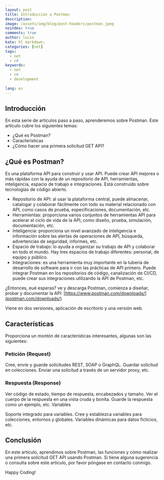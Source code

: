 ```yaml
---
layout: post
title: Introducción a Postman
description:
image: /assets/img/blog/post-headers/postman.jpeg
noindex: true
comments: true
author: lucio
kate: hl markdown;
categories: [net]
tags:
  - net
  - c#
keywords:
  - net
  - c#
  - development
  
lang: es
---
```


## Introducción
En esta serie de artículos paso a paso, aprenderemos sobre Postman. Este artículo cubre los siguientes temas:

- ¿Qué es Postman?
- Características
- ¿Cómo hacer una primera solicitud GET API?

## ¿Qué es Postman?

Es una plataforma API para construir y usar API. Puede crear API mejores o más rápidas con la ayuda de un repositorio de API, herramientas, inteligencia, espacio de trabajo e integraciones. Está construido sobre tecnologías de código abierto.

- Repositorio de API: al usar la plataforma central, puede almacenar, catalogar y colaborar fácilmente con todo su material relacionado con API, como casos de prueba, especificaciones, documentación, etc.
- Herramientas: proporciona varios conjuntos de herramientas API para acelerar el ciclo de vida de la API, como diseño, prueba, simulación, documentación, etc.
- Inteligencia: proporciona un nivel avanzado de inteligencia e información sobre las alertas de operaciones de API, búsqueda, advertencias de seguridad, informes, etc.
- Espacio de trabajo: lo ayuda a organizar su trabajo de API y colaborar en todo el mundo. Hay tres espacios de trabajo diferentes: personal, de equipo y público.
- Integraciones: es una herramienta muy importante en la tubería de desarrollo de software para ir con las prácticas de API primero. Puede integrar Postman en los repositorios de código, canalización de CI/CD, puede crear sus integraciones utilizando la API de Postman, etc.

¿Entonces, eué esperas? ve y descarga Postman, comienza a diseñar, probar y documentar la API: [https://www.postman.com/downloads/](postman.com/downloads/)

Viene en dos versiones, aplicación de escritorio y una versión web.

## Características
Proporciona un montón de características interesantes, algunas son las siguientes:

### Petición (Request)

Cree, envíe y guarde solicitudes REST, SOAP o GraphQL.
Guardar solicitud en colecciones.
Enviar una solicitud a través de un servidor proxy, etc.

### Respuesta (Response)

Ver código de estado, tiempo de respuesta, encabezados y tamaño.
Ver el cuerpo de la respuesta en una vista cruda y bonita.
Guarde la respuesta como un ejemplo, etc.
Variables

Soporte integrado para variables.
Cree y establezca variables para colecciones, entornos y globales.
Variables dinámicas para datos ficticios, etc.

## Conclusión
En este artículo, aprendimos sobre Postman, las funciones y cómo realizar una primera solicitud GET API usando Postman. Si tiene alguna sugerencia o consulta sobre este artículo, por favor póngase en contacto conmigo.

 Happy Coding!
